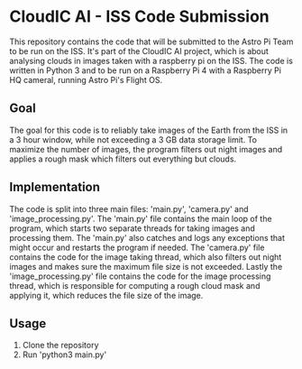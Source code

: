 # CloudIC AI - ISS Code Submission

This repository contains the code that will be submitted to the Astro Pi Team to be run on the ISS. It's part of the CloudIC AI project, which is about analysing clouds in images taken with a raspberry pi on the ISS. The code is written in Python 3 and to be run on a Raspberry Pi 4 with a Raspberry Pi HQ cameral, running Astro Pi's Flight OS.

## Goal

The goal for this code is to reliably take images of the Earth from the ISS in a 3 hour window, while not exceeding a 3 GB data storage limit. To maximize the number of images, the program filters out night images and applies a rough mask which filters out everything but clouds.

## Implementation

The code is split into three main files: 'main.py', 'camera.py' and 'image_processing.py'. The 'main.py' file contains the main loop of the program, which starts two separate threads for taking images and processing them. The 'main.py' also catches and logs any exceptions that might occur and restarts the program if needed. The 'camera.py' file contains the code for the image taking thread, which also filters out night images and makes sure the maximum file size is not exceeded. Lastly the 'image_processing.py' file contains the code for the image processing thread, which is responsible for computing a rough cloud mask and applying it, which reduces the file size of the image.

## Usage

1. Clone the repository
2. Run 'python3 main.py'
